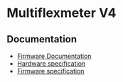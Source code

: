 # Multiflexmeter V4

## Documentation

- [Firmware Documentation](https://multiflexmeter.github.io/multiflexmeter)
- [Hardware specification](./docs/spec_hw.pdf)
- [Firmware specification](./docs/spec_fw.pdf)
